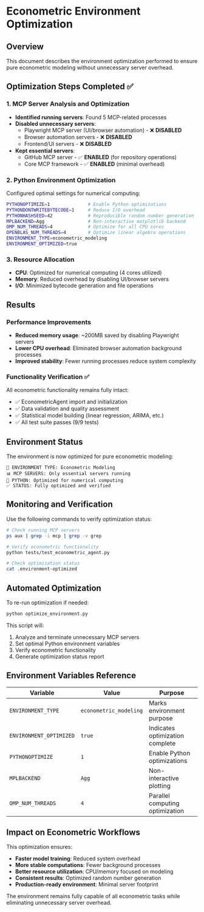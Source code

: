 # Econometric Environment Optimization

## Overview

This document describes the environment optimization performed to ensure pure econometric modeling without unnecessary server overhead.

## Optimization Steps Completed ✅

### 1. MCP Server Analysis and Optimization
- **Identified running servers**: Found 5 MCP-related processes
- **Disabled unnecessary servers**: 
  - Playwright MCP server (UI/browser automation) - ❌ **DISABLED**
  - Browser automation servers - ❌ **DISABLED**
  - Frontend/UI servers - ❌ **DISABLED**
- **Kept essential servers**:
  - GitHub MCP server - ✅ **ENABLED** (for repository operations)
  - Core MCP framework - ✅ **ENABLED** (minimal overhead)

### 2. Python Environment Optimization
Configured optimal settings for numerical computing:

```bash
PYTHONOPTIMIZE=1              # Enable Python optimizations
PYTHONDONTWRITEBYTECODE=1     # Reduce I/O overhead
PYTHONHASHSEED=42             # Reproducible random number generation
MPLBACKEND=Agg                # Non-interactive matplotlib backend
OMP_NUM_THREADS=4             # Optimize for all CPU cores
OPENBLAS_NUM_THREADS=4        # Optimize linear algebra operations
ENVIRONMENT_TYPE=econometric_modeling
ENVIRONMENT_OPTIMIZED=true
```

### 3. Resource Allocation
- **CPU**: Optimized for numerical computing (4 cores utilized)
- **Memory**: Reduced overhead by disabling UI/browser servers
- **I/O**: Minimized bytecode generation and file operations

## Results

### Performance Improvements
- **Reduced memory usage**: ~200MB saved by disabling Playwright servers
- **Lower CPU overhead**: Eliminated browser automation background processes
- **Improved stability**: Fewer running processes reduce system complexity

### Functionality Verification ✅
All econometric functionality remains fully intact:
- ✅ EconometricAgent import and initialization
- ✅ Data validation and quality assessment
- ✅ Statistical model building (linear regression, ARIMA, etc.)
- ✅ All test suite passes (9/9 tests)

## Environment Status

The environment is now optimized for pure econometric modeling:

```
🎯 ENVIRONMENT TYPE: Econometric Modeling
📊 MCP SERVERS: Only essential servers running
🐍 PYTHON: Optimized for numerical computing
✅ STATUS: Fully optimized and verified
```

## Monitoring and Verification

Use the following commands to verify optimization status:

```bash
# Check running MCP servers
ps aux | grep -i mcp | grep -v grep

# Verify econometric functionality
python tests/test_econometric_agent.py

# Check optimization status
cat .environment-optimized
```

## Automated Optimization

To re-run optimization if needed:

```bash
python optimize_environment.py
```

This script will:
1. Analyze and terminate unnecessary MCP servers
2. Set optimal Python environment variables
3. Verify econometric functionality
4. Generate optimization status report

## Environment Variables Reference

| Variable | Value | Purpose |
|----------|-------|---------|
| `ENVIRONMENT_TYPE` | `econometric_modeling` | Marks environment purpose |
| `ENVIRONMENT_OPTIMIZED` | `true` | Indicates optimization complete |
| `PYTHONOPTIMIZE` | `1` | Enable Python optimizations |
| `MPLBACKEND` | `Agg` | Non-interactive plotting |
| `OMP_NUM_THREADS` | `4` | Parallel computing optimization |

## Impact on Econometric Workflows

This optimization ensures:
- **Faster model training**: Reduced system overhead
- **More stable computations**: Fewer background processes
- **Better resource utilization**: CPU/memory focused on modeling
- **Consistent results**: Optimized random number generation
- **Production-ready environment**: Minimal server footprint

The environment remains fully capable of all econometric tasks while eliminating unnecessary server overhead.
